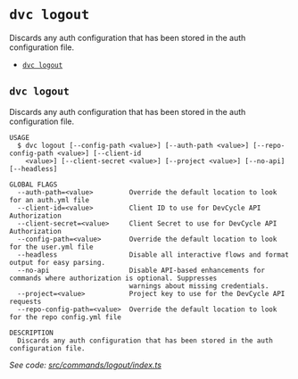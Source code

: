 `dvc logout`
============

Discards any auth configuration that has been stored in the auth configuration file.

* [`dvc logout`](#dvc-logout)

## `dvc logout`

Discards any auth configuration that has been stored in the auth configuration file.

```
USAGE
  $ dvc logout [--config-path <value>] [--auth-path <value>] [--repo-config-path <value>] [--client-id
    <value>] [--client-secret <value>] [--project <value>] [--no-api] [--headless]

GLOBAL FLAGS
  --auth-path=<value>         Override the default location to look for an auth.yml file
  --client-id=<value>         Client ID to use for DevCycle API Authorization
  --client-secret=<value>     Client Secret to use for DevCycle API Authorization
  --config-path=<value>       Override the default location to look for the user.yml file
  --headless                  Disable all interactive flows and format output for easy parsing.
  --no-api                    Disable API-based enhancements for commands where authorization is optional. Suppresses
                              warnings about missing credentials.
  --project=<value>           Project key to use for the DevCycle API requests
  --repo-config-path=<value>  Override the default location to look for the repo config.yml file

DESCRIPTION
  Discards any auth configuration that has been stored in the auth configuration file.
```

_See code: [src/commands/logout/index.ts](https://github.com/DevCycleHQ/cli/blob/v5.16.0/src/commands/logout/index.ts)_
